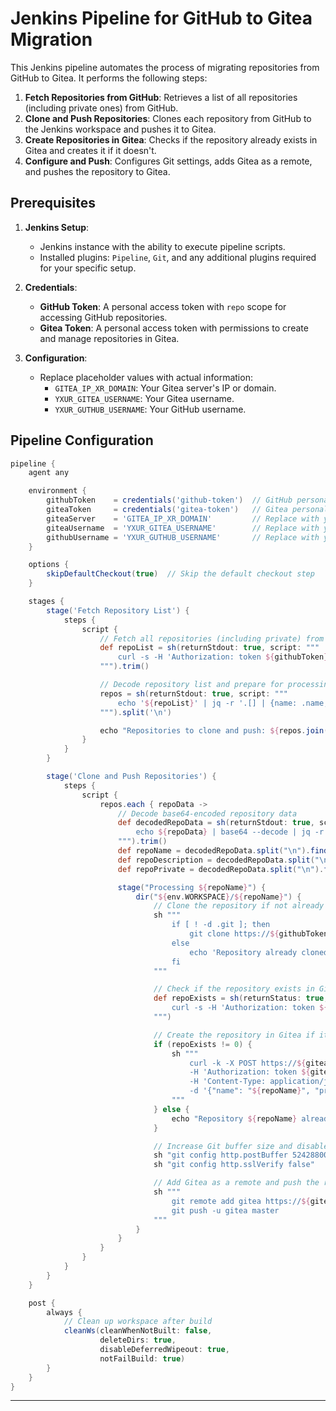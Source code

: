 # Jenkins Pipeline for GitHub to Gitea Migration

This Jenkins pipeline automates the process of migrating repositories from GitHub to Gitea. It performs the following steps:

1. **Fetch Repositories from GitHub**: Retrieves a list of all repositories (including private ones) from GitHub.
2. **Clone and Push Repositories**: Clones each repository from GitHub to the Jenkins workspace and pushes it to Gitea.
3. **Create Repositories in Gitea**: Checks if the repository already exists in Gitea and creates it if it doesn't.
4. **Configure and Push**: Configures Git settings, adds Gitea as a remote, and pushes the repository to Gitea.

## Prerequisites

1. **Jenkins Setup**:
   - Jenkins instance with the ability to execute pipeline scripts.
   - Installed plugins: `Pipeline`, `Git`, and any additional plugins required for your specific setup.

2. **Credentials**:
   - **GitHub Token**: A personal access token with `repo` scope for accessing GitHub repositories.
   - **Gitea Token**: A personal access token with permissions to create and manage repositories in Gitea.

3. **Configuration**:
   - Replace placeholder values with actual information:
     - `GITEA_IP_XR_DOMAIN`: Your Gitea server's IP or domain.
     - `YXUR_GITEA_USERNAME`: Your Gitea username.
     - `YXUR_GUTHUB_USERNAME`: Your GitHub username.

## Pipeline Configuration

```groovy
pipeline {
    agent any

    environment {
        githubToken    = credentials('github-token')  // GitHub personal access token
        giteaToken     = credentials('gitea-token')   // Gitea personal access token
        giteaServer    = 'GITEA_IP_XR_DOMAIN'         // Replace with your Gitea server's IP/domain
        giteaUsername  = 'YXUR_GITEA_USERNAME'        // Replace with your Gitea username
        githubUsername = 'YXUR_GUTHUB_USERNAME'       // Replace with your GitHub username
    }

    options {
        skipDefaultCheckout(true)  // Skip the default checkout step
    }

    stages {
        stage('Fetch Repository List') {
            steps {
                script {
                    // Fetch all repositories (including private) from GitHub
                    def repoList = sh(returnStdout: true, script: """
                        curl -s -H 'Authorization: token ${githubToken}' https://api.github.com/user/repos?visibility=all
                    """).trim()

                    // Decode repository list and prepare for processing
                    repos = sh(returnStdout: true, script: """
                        echo '${repoList}' | jq -r '.[] | {name: .name, description: .description, private: .private} | @base64'
                    """).split('\n')

                    echo "Repositories to clone and push: ${repos.join(', ')}"
                }
            }
        }

        stage('Clone and Push Repositories') {
            steps {
                script {
                    repos.each { repoData ->
                        // Decode base64-encoded repository data
                        def decodedRepoData = sh(returnStdout: true, script: """
                            echo ${repoData} | base64 --decode | jq -r 'to_entries | map("\\(.key)=\\(.value | tostring)") | .[]'
                        """).trim()
                        def repoName = decodedRepoData.split("\n").find { it.startsWith('name=') }.split('=')[1].trim()
                        def repoDescription = decodedRepoData.split("\n").find { it.startsWith('description=') }.split('=')[1].trim()
                        def repoPrivate = decodedRepoData.split("\n").find { it.startsWith('private=') }.split('=')[1].trim()

                        stage("Processing ${repoName}") {
                            dir("${env.WORKSPACE}/${repoName}") {
                                // Clone the repository if not already cloned
                                sh """
                                    if [ ! -d .git ]; then
                                        git clone https://${githubToken}@github.com/${githubUsername}/${repoName}.git .
                                    else
                                        echo 'Repository already cloned'
                                    fi
                                """

                                // Check if the repository exists in Gitea
                                def repoExists = sh(returnStatus: true, script: """
                                    curl -s -H 'Authorization: token ${giteaToken}' https://${giteaServer}/api/v1/user/repos/${repoName}
                                """)

                                // Create the repository in Gitea if it doesn't exist
                                if (repoExists != 0) {
                                    sh """
                                        curl -k -X POST https://${giteaServer}/api/v1/user/repos \
                                        -H 'Authorization: token ${giteaToken}' \
                                        -H 'Content-Type: application/json' \
                                        -d '{"name": "${repoName}", "private": ${repoPrivate}, "description": "${repoDescription}"}'
                                    """
                                } else {
                                    echo "Repository ${repoName} already exists in Gitea."
                                }

                                // Increase Git buffer size and disable SSL verification
                                sh "git config http.postBuffer 524288000"
                                sh "git config http.sslVerify false"

                                // Add Gitea as a remote and push the repository
                                sh """
                                    git remote add gitea https://${giteaToken}@${giteaServer}/${giteaUsername}/${repoName}.git
                                    git push -u gitea master
                                """
                            }
                        }
                    }
                }
            }
        }
    }

    post {
        always {
            // Clean up workspace after build
            cleanWs(cleanWhenNotBuilt: false,
                    deleteDirs: true,
                    disableDeferredWipeout: true,
                    notFailBuild: true)
        }
    }
}
```

---